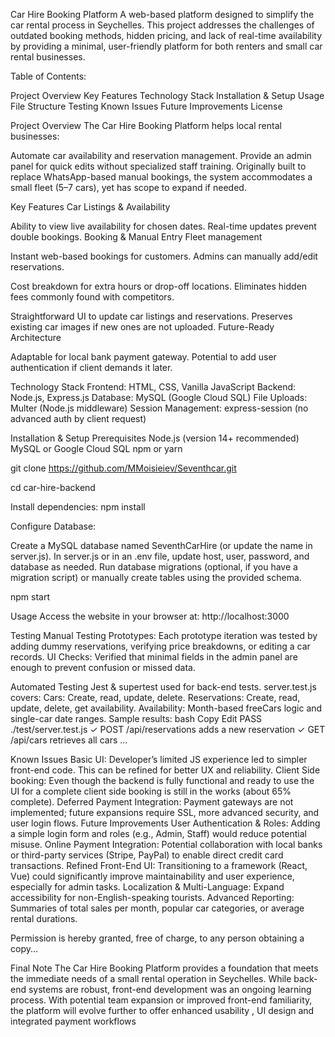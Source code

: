 Car Hire Booking Platform
A web-based platform designed to simplify the car rental process in Seychelles. This project addresses the challenges of outdated booking methods, hidden pricing, and lack of real-time availability by providing a minimal, user-friendly platform for both renters and small car rental businesses.

Table of Contents:

Project Overview
Key Features
Technology Stack
Installation & Setup
Usage
File Structure
Testing
Known Issues
Future Improvements
License


Project Overview
The Car Hire Booking Platform helps local rental businesses:

Automate car availability and reservation management.
Provide an admin panel for quick edits without specialized staff training.
Originally built to replace WhatsApp-based manual bookings, the system accommodates a small fleet (5–7 cars), yet has scope to expand if needed.

Key Features
Car Listings & Availability

Ability to view live availability for chosen dates.
Real-time updates prevent double bookings.
Booking & Manual Entry
Fleet management

Instant web-based bookings for customers.
Admins can manually add/edit reservations.


Cost breakdown for extra hours or drop-off locations.
Eliminates hidden fees commonly found with competitors.


Straightforward UI to update car listings and reservations.
Preserves existing car images if new ones are not uploaded.
Future-Ready Architecture

Adaptable for local bank payment gateway.
Potential to add user authentication if client demands it later.


Technology Stack
Frontend: HTML, CSS, Vanilla JavaScript
Backend: Node.js, Express.js
Database: MySQL (Google Cloud SQL)
File Uploads: Multer (Node.js middleware)
Session Management: express-session (no advanced auth by client request)


Installation & Setup
Prerequisites
Node.js (version 14+ recommended)
MySQL or Google Cloud SQL
npm or yarn

git clone https://github.com/MMoisieiev/Seventhcar.git

cd car-hire-backend


Install dependencies:
npm install


Configure Database:

Create a MySQL database named SeventhCarHire (or update the name in server.js).
In server.js or in an .env file, update host, user, password, and database as needed.
Run database migrations (optional, if you have a migration script) or manually create tables using the provided schema.


npm start 



Usage
Access the website in your browser at:
http://localhost:3000


Testing
Manual Testing
Prototypes: Each prototype iteration was tested by adding dummy reservations, verifying price breakdowns, or editing a car records.
UI Checks: Verified that minimal fields in the admin panel are enough to prevent confusion or missed data.


Automated Testing
Jest & supertest used for back-end tests.
server.test.js covers:
Cars: Create, read, update, delete.
Reservations: Create, read, update, delete, get availability.
Availability: Month-based freeCars logic and single-car date ranges.
Sample results:
bash
Copy
Edit
PASS  ./test/server.test.js
 ✓ POST /api/reservations adds a new reservation
 ✓ GET /api/cars retrieves all cars
 ...


 Known Issues
Basic UI: Developer’s limited JS experience led to simpler front-end code. This can be refined for better UX and reliability.
Client Side booking: Even though the backend is fully functional and ready to use the UI for a complete client side booking is still in the works (about 65% complete).
Deferred Payment Integration: Payment gateways are not implemented; future expansions require SSL, more advanced security, and user login flows.
Future Improvements
User Authentication & Roles: Adding a simple login form and roles (e.g., Admin, Staff) would reduce potential misuse.
Online Payment Integration: Potential collaboration with local banks or third-party services (Stripe, PayPal) to enable direct credit card transactions.
Refined Front-End UI: Transitioning to a framework (React, Vue) could significantly improve maintainability and user experience, especially for admin tasks.
Localization & Multi-Language: Expand accessibility for non-English-speaking tourists.
Advanced Reporting: Summaries of total sales per month, popular car categories, or average rental durations.


Permission is hereby granted, free of charge, to any person obtaining a copy...



Final Note
The Car Hire Booking Platform provides a foundation that meets the immediate needs of a small rental operation in Seychelles. While back-end systems are robust, front-end development was an ongoing learning process. With potential team expansion or improved front-end familiarity, the platform will evolve further to offer enhanced usability , UI design and integrated payment workflows